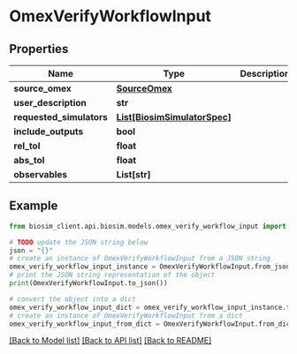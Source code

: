 # OmexVerifyWorkflowInput

## Properties

| Name                     | Type                                                    | Description | Notes      |
| ------------------------ | ------------------------------------------------------- | ----------- | ---------- |
| **source_omex**          | [**SourceOmex**](SourceOmex.md)                         |             |
| **user_description**     | **str**                                                 |             |
| **requested_simulators** | [**List[BiosimSimulatorSpec]**](BiosimSimulatorSpec.md) |             |
| **include_outputs**      | **bool**                                                |             |
| **rel_tol**              | **float**                                               |             |
| **abs_tol**              | **float**                                               |             |
| **observables**          | **List[str]**                                           |             | [optional] |

## Example

```python
from biosim_client.api.biosim.models.omex_verify_workflow_input import OmexVerifyWorkflowInput

# TODO update the JSON string below
json = "{}"
# create an instance of OmexVerifyWorkflowInput from a JSON string
omex_verify_workflow_input_instance = OmexVerifyWorkflowInput.from_json(json)
# print the JSON string representation of the object
print(OmexVerifyWorkflowInput.to_json())

# convert the object into a dict
omex_verify_workflow_input_dict = omex_verify_workflow_input_instance.to_dict()
# create an instance of OmexVerifyWorkflowInput from a dict
omex_verify_workflow_input_from_dict = OmexVerifyWorkflowInput.from_dict(omex_verify_workflow_input_dict)
```

[[Back to Model list]](../README.md#documentation-for-models) [[Back to API list]](../README.md#documentation-for-api-endpoints) [[Back to README]](../README.md)
